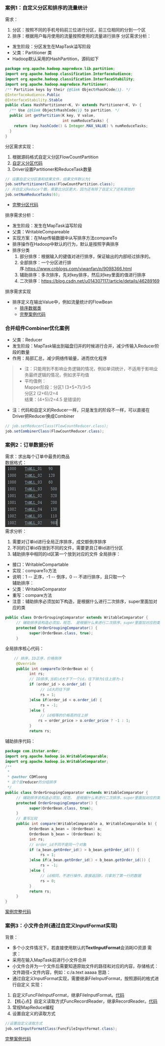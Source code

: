 ### 案例1：自定义分区和排序的流量统计
需求：
1. 分区：按照不同的手机号码前三位进行分区，前三位相同的分到一个区
2. 排序：根据用户每月使用的流量按照使用的流量进行排序
分区需求分析：
- 发生阶段：分区发生在MapTask溢写阶段
- 父类：Partitioner 类
- Hadoop默认采用的HashPartition，源码如下
```java
package org.apache.hadoop.mapreduce.lib.partition;
import org.apache.hadoop.classification.InterfaceAudience;
import org.apache.hadoop.classification.InterfaceStability;
import org.apache.hadoop.mapreduce.Partitioner;
/** Partition keys by their {@link Object#hashCode()}. */
@InterfaceAudience.Public
@InterfaceStability.Stable
public class HashPartitioner<K, V> extends Partitioner<K, V> {
  /** Use {@link Object#hashCode()} to partition. */
  public int getPartition(K key, V value,
                          int numReduceTasks) {
    return (key.hashCode() & Integer.MAX_VALUE) % numReduceTasks;
  }
}
```
分区需求实现：
1. 根据源码格式自定义分区FlowCountPartition   
2. [自定义分区代码](MapReduceCase/src/main/java/FlowCountCase/FlowCountPartition.java)
3. Driver设置Partitioner和ReduceTask数量
```java
// 设置自定义分区类和结果文件，结果文件默认为1
job.setPartitionerClass(FlowCountPartition.class);
// 并自定义Reduce个数，需要比分区更大，因为还有除了自定义了还有其他的
job.setNumReduceTasks(6);
```
- [完整分区代码](MapReduceCase/src/main/java/FlowCountCase)

排序需求分析：
- 发生阶段：发生在MapTask溢写阶段
- 父类：WritableCompareable
- 实现方案：在Map传输数据中从写排序方法compareTo
- 排序操作在Hadoop中默认的行为，默认是按照字典排序  
- 排序分类
    1. 部分排序：根据输入的键值对进行排序，保证输出的内部经过排序的。
    2. 全部排序：一个分区进行排序.https://www.cnblogs.com/yiwanfan/p/9098366.html
    3. 辅助排序：多次排序，先对key排序，然后对key里面的值进行排序
    4. 二次排序：https://blog.csdn.net/u014307117/article/details/46289169     

排序需求实现
+ 排序定义在输出Value中，例如流量统计的FlowBean
    + [排序数据类](MapReduceCase/src/main/java/FlowCountCase/FlowSortBean.java)
    + [完整案例代码](MapReduceCase/src/main/java/FlowCountCase)

### 合并组件Combiner优化案例
+ 父类：Reducer
+ 发生阶段：MapTask输出到磁盘归并的时候进行合并，减少传输入Reducer阶段的数量
+ 作用：局部汇总，减少网络传输量，进而优化程序
> - 注：只能用到不影响业务逻辑的情况，例如单词统计，不适用于影响业务最终逻辑的情况，例如求平均值
> - 平均值例：   
Mapper阶段：分区1 (3+5+7)/3=5    
            分区2 (2+6)/2=4   
            结果：(4+5)/2=4.5 是错误的
+ 注：代码和自定义的Reducer一样，只是发生的阶段不一样，可以直接在Driver把Reducer换成Combiner
```java
// job.setReducerClass(FlowCountReducer.class);
job.setCombinerClass(FlowCountReducer.class);
```

### 案例2：订单数据分析
需求：求出每个订单中最贵的商品     
数据格式：       
![](img/orderData.png)      
需求分析：
1. 需要对订单id进行全局正序排序，成交额倒序排序
2. 不同的订单id存放到不同的文件，需要更具订单id进行分区
3. 辅助排序中相同的id区第一个放到对应的文件
全局排序：
+ 接口：WritableCompartable
+ 实现：compareTo方法
+ 说明：1 -- 正序，-1 -- 倒序，0 -- 不进行排序，且只取一个      
辅助排序：
+ 父类：WritableComparator
+ 重写：compare方法
+ 注意：辅助排序必须加如下构造，是根据什么进行二次排序，super里面加对应的类   
```java
public class OrderGroupingComparator extends WritableComparator {
     // 辅助排序该构造必须加，规范， 是根据什么来进行二次排序，super里面加对应的类
     protected OrderGroupingComparator() {
           super(OrderBean.class, true);
     }
```
全局排序核心代码：   
```java
    // 排序，ID正序，价格倒序
     @Override
     public int compareTo(OrderBean o) {
           int rs;
           // ID排序,当前id大于下一个id，往下排为1往上排为-1
           if (order_id > o.order_id) {
                // id大的往下排
                rs = 1;
           }else if(order_id < o.order_id) {
                rs = -1;
           }else {
                // id相等的价格高的往上排
               rs = order_price > o.order_price ? -1 : 1;
           }
           return rs;
```
辅助排序代码：     
```java
package com.itstar.order;
import org.apache.hadoop.io.WritableComparable;
import org.apache.hadoop.io.WritableComparator;
/**
 *
 * @author CDMloong
 * 这个是reducer的分组排序
 */
public class OrderGroupingComparator extends WritableComparator {
     // 辅助排序该构造必须加，规范， 是根据什么来进行二次排序，super里面加对应的类
     protected OrderGroupingComparator() {
           super(OrderBean.class, true);
     }
     // 重写比较
     public int compare(WritableComparable a, WritableComparable b) {
           OrderBean a_bean = (OrderBean) a;
           OrderBean b_bean = (OrderBean) b;          
           int rs;
           // order_id不同不是同一个对象
           if (a_bean.getOrder_id() > b_bean.getOrder_id()) {
                rs = 1;
           }else if(a_bean.getOrder_id() < b_bean.getOrder_id()) {
                rs = -1;
           }else {
                // id相同，不进行操作，直接返回0，只拿到了第一行的数据
                rs = 0;
           }
           return rs;
     }
}
```
[案例完整代码](MapReduceCase/src/main/java/OrderMR)

### 案例3：小文件合并(通过自定义InputFormat实现)
背景：
+ 多个小文件情况下，若直接使用默认的**TextInputFormat**会消耗IO资源
需求：
+ 采用在输入MapTask前进行小文件合并
+ 小文件合并为一个文件后需要知道原始文件的路径和对应的内容，存储格式：文件路径+文件内容，例如：c:/a.text aaaaa
思路：
+ 通过自定义InputFormat实现，需要继承FileInputFormat，按照源码的格式进行自定义
实现：
1. 自定义FuncFileInputFormat，继承FileInputFormat。[代码](MapReduceCase/src/main/java/FuncInputFormat/FuncFileInputFormat.java)
2. 【核心点】自定义读取方式FuncRecordReader，继承RecordReader。[代码](MapReduceCase/src/main/java/FuncInputFormat/FuncRecordReader.java)      
3. 常规MapReduce编程
4. 设置自定义的读取方式      
```java
//设置自定义读取方式
job.setInputFormatClass(FuncFileInputFormat.class);
```
[完整案例代码](MapReduceCase/src/main/java/FuncInputFormat)
















